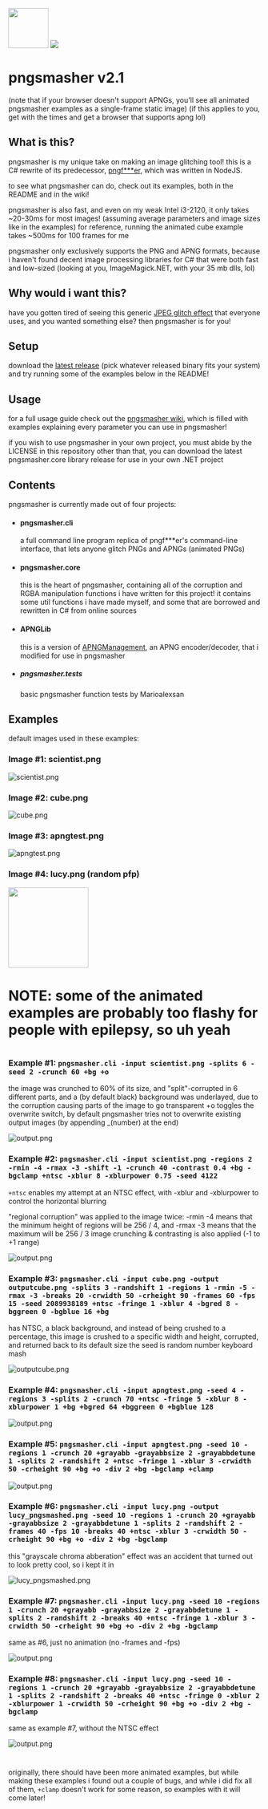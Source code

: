 <img style="height: 5rem;image-rendering: pixelated;" src="https://cdn.discordapp.com/attachments/515580681707847702/1059887593359155331/outputcube.png"> <img style="max-height: 5.5rem;" src="https://cdn.discordapp.com/attachments/515580681707847702/1059887592293810256/output.png">
# pngsmasher v2.1
(note that if your browser doesn't support APNGs, you'll see all animated pngsmasher examples as a single-frame static image)
(if this applies to you, get with the times and get a browser that supports apng lol)

## What is this?
pngsmasher is my unique take on making an image glitching tool!
this is a C# rewrite of its predecessor, [pngf\*\*\*er](https://github.com/andrew-eathan/pngfucker), which was written in NodeJS.

to see what pngsmasher can do, check out its examples, both in the README and in the wiki!

pngsmasher is also fast, and even on my weak Intel i3-2120, it only takes ~20-30ms for most images! (assuming average parameters and image sizes like in the examples)
for reference, running the animated cube example takes ~500ms for 100 frames for me

pngsmasher only exclusively supports the PNG and APNG formats, because i haven't found decent image processing libraries for C# that were both fast and low-sized (looking at you, ImageMagick.NET, with your 35 mb dlls, lol)

## Why would i want this?
have you gotten tired of seeing this generic [JPEG glitch effect](https://cdn.discordapp.com/attachments/701973402973634681/916383906243178496/glitch.jpeg) that everyone uses, and you wanted something else? then pngsmasher is for you!

## Setup
download the [latest release](https://github.com/andrew-eathan/pngsmasher/releases) (pick whatever released binary fits your system) and try running some of the examples below in the README!

## Usage
for a full usage guide check out the [pngsmasher wiki](https://github.com/andrew-eathan/pngsmasher/wiki), which is filled with examples explaining every parameter you can use in pngsmasher!

if you wish to use pngsmasher in your own project, you must abide by the LICENSE in this repository
other than that, you can download the latest pngsmasher.core library release for use in your own .NET project

## Contents
pngsmasher is currently made out of four projects:
- #### pngsmasher.cli
	a full command line program replica of pngf\*\*\*er's command-line interface, that lets anyone glitch PNGs and APNGs (animated PNGs)
- #### pngsmasher.core
	this is the heart of pngsmasher, containing all of the corruption and RGBA manipulation functions i have written for this project! it contains some util functions i have made myself, and some that are borrowed and rewritten in C# from online sources
- #### APNGLib
	this is a version of [APNGManagement](https://github.com/murrple-1/APNGManagement "APNGManagement"), an APNG encoder/decoder, that i modified for use in pngsmasher
- ##### pngsmasher.tests
	basic pngsmasher function tests by Marioalexsan

## Examples
default images used in these examples:
### Image #1: scientist.png
![scientist.png](https://cdn.discordapp.com/attachments/515580681707847702/1059898949617594459/scientist.png)
### Image #2: cube.png
![cube.png](https://camo.githubusercontent.com/88f69e70207dd3530da0d8cc55d014a5a77e896819f9afe035c7524d9922285e/68747470733a2f2f63646e2e646973636f72646170702e636f6d2f6174746163686d656e74732f3833323532323638353832343439393736322f3934363834363632353235333432353138322f637562652e706e67)
### Image #3: apngtest.png
![apngtest.png](https://camo.githubusercontent.com/bcd5add23e11374c543cb8122f71216406ed16de7c4b531988c49364e38cabd3/68747470733a2f2f63646e2e646973636f72646170702e636f6d2f6174746163686d656e74732f3833323532323638353832343439393736322f3934363836373933313631373330383637322f61706e67746573742e706e67)
### Image #4: lucy.png (random pfp)
<img src="https://cdn.discordapp.com/attachments/515580681707847702/1059928316443889723/lucy.png" style="height: 10rem;">

#
#
# NOTE: some of the animated examples are probably too flashy for people with epilepsy, so uh yeah
#
#

### Example #1: `pngsmasher.cli -input scientist.png -splits 6 -seed 2 -crunch 60 +bg +o`
the image was crunched to 60% of its size, and "split"-corrupted in 6 different parts, and a (by default black) background was underlayed, due to the corruption causing parts of the image to go transparent
+o toggles the overwrite switch, by default pngsmasher tries not to overwrite existing output images (by appending _(number) at the end)

![output.png](https://cdn.discordapp.com/attachments/515580681707847702/1059898654703493139/output.png)

### Example #2: `pngsmasher.cli -input scientist.png -regions 2 -rmin -4 -rmax -3 -shift -1 -crunch 40 -contrast 0.4 +bg -bgclamp +ntsc -xblur 8 -xblurpower 0.75 -seed 4122`
`+ntsc` enables my attempt at an NTSC effect, with -xblur and -xblurpower to control the horizontal blurring

"regional corruption" was applied to the image twice: -rmin -4 means that the minimum height of regions will be 256 / 4, and -rmax -3 means that the maximum will be 256 / 3
image crunching & contrasting is also applied (-1 to +1 range)

![output.png](https://cdn.discordapp.com/attachments/515580681707847702/1059910763529121812/output.png)

### Example #3: `pngsmasher.cli -input cube.png -output outputcube.png -splits 3 -randshift 1 -regions 1 -rmin -5 -rmax -3 -breaks 20 -crwidth 50 -crheight 90 -frames 60 -fps 15 -seed 2089938189 +ntsc -fringe 1 -xblur 4 -bgred 8 -bggreen 0 -bgblue 16 +bg`
has NTSC, a black background, and instead of being crushed to a percentage, this image is crushed to a specific width and height, corrupted, and returned back to its default size
the seed is random number keyboard mash

![outputcube.png](https://cdn.discordapp.com/attachments/515580681707847702/1059940282566717580/outputcube_0_1.png)

### Example #4: `pngsmasher.cli -input apngtest.png -seed 4 -regions 3 -splits 2 -crunch 70 +ntsc -fringe 5 -xblur 8 -xblurpower 1 +bg +bgred 64 +bggreen 0 +bgblue 128`

![output.png](https://cdn.discordapp.com/attachments/515580681707847702/1059914083786301490/output.png)

### Example #5: `pngsmasher.cli -input apngtest.png -seed 10 -regions 1 -crunch 20 +grayabb -grayabbsize 2 -grayabbdetune 1 -splits 2 -randshift 2 +ntsc -fringe 1 -xblur 3 -crwidth 50 -crheight 90 +bg +o -div 2 +bg -bgclamp +clamp`
![output.png](https://cdn.discordapp.com/attachments/515580681707847702/1059922100627980378/output.png)

### Example #6: `pngsmasher.cli -input lucy.png -output lucy_pngsmashed.png -seed 10 -regions 1 -crunch 20 +grayabb -grayabbsize 2 -grayabbdetune 1 -splits 2 -randshift 2 -frames 40 -fps 10 -breaks 40 +ntsc -xblur 3 -crwidth 50 -crheight 90 +bg +o -div 2 +bg -bgclamp`
this "grayscale chroma abberation" effect was an accident that turned out to look pretty cool, so i kept it in

![lucy_pngsmashed.png](https://cdn.discordapp.com/attachments/515580681707847702/1059925145168392363/output.png)

### Example #7: `pngsmasher.cli -input lucy.png -seed 10 -regions 1 -crunch 20 +grayabb -grayabbsize 2 -grayabbdetune 1 -splits 2 -randshift 2 -breaks 40 +ntsc -fringe 1 -xblur 3 -crwidth 50 -crheight 90 +bg +o -div 2 +bg -bgclamp`
same as #6, just no animation (no -frames and -fps)

![output.png](https://media.discordapp.net/attachments/515580681707847702/1059925145168392363/output.png)

### Example #8: `pngsmasher.cli -input lucy.png -seed 10 -regions 1 -crunch 20 +grayabb -grayabbsize 2 -grayabbdetune 1 -splits 2 -randshift 2 -breaks 40 +ntsc -fringe 0 -xblur 2 -xblurpower 1 -crwidth 50 -crheight 90 +bg +o -div 2 +bg -bgclamp`
same as example #7, without the NTSC effect

![output.png](https://cdn.discordapp.com/attachments/515580681707847702/1059925984448622643/output.png)

#

originally, there should have been more animated examples, but while making these examples i found out a couple of bugs, and while i did fix all of them, `+clamp` doesn't work for some reason, so examples with it will come later!
